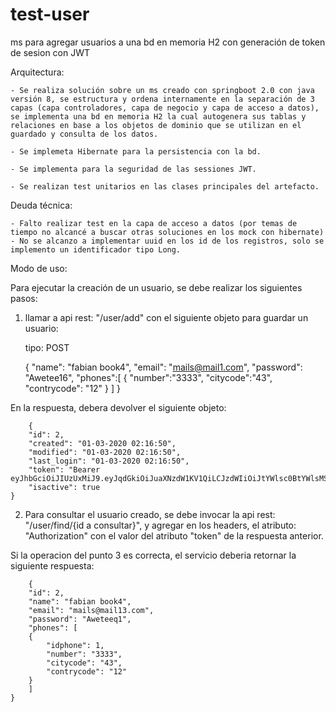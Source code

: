 # test-user
ms para agregar usuarios a una bd en memoria H2 con generación de token de sesion con JWT


Arquitectura:

    - Se realiza solución sobre un ms creado con springboot 2.0 con java versión 8, se estructura y ordena internamente en la separación de 3 capas (capa controladores, capa de negocio y capa de acceso a datos), se implementa una bd en memoria H2 la cual autogenera sus tablas y relaciones en base a los objetos de dominio que se utilizan en el guardado y consulta de los datos.

    - Se implemeta Hibernate para la persistencia con la bd.

    - Se implementa para la seguridad de las sessiones JWT.

    - Se realizan test unitarios en las clases principales del artefacto.

Deuda técnica:

    - Falto realizar test en la capa de acceso a datos (por temas de tiempo no alcancé a buscar otras soluciones en los mock con hibernate)
    - No se alcanzo a implementar uuid en los id de los registros, solo se implemento un identificador tipo Long.

Modo de uso:

Para ejecutar la creación de un usuario, se debe realizar los siguientes pasos:

 1) llamar a api rest: "/user/add" con el siguiente objeto para guardar un usuario:
    
    tipo: POST
    
    {
	"name": "fabian book4",
	"email": "mails@mail1.com",
	"password": "Awetee16",
	"phones":[
		{
			"number":"3333",
			"citycode":"43",
			"contrycode": "12"
		}
		]
    }
    
  En la respuesta, debera devolver el siguiente objeto:
 
    
	    {
	    "id": 2,
	    "created": "01-03-2020 02:16:50",
	    "modified": "01-03-2020 02:16:50",
	    "last_login": "01-03-2020 02:16:50",
	    "token": "Bearer       eyJhbGciOiJIUzUxMiJ9.eyJqdGkiOiJuaXNzdW1KV1QiLCJzdWIiOiJtYWlsc0BtYWlsMS5jb20iLCJhdXRob3JpdGllcyI6WyJST0xFX1VTRVIiXSwiaWF0IjoxNTgzMDM5ODEwLCJleHAiOjE1ODMwNDA0MTB9.xvpuqCSllzywz6Y7LUROuIK5mwAYtmbu_daBAFoXv7M3bdHgfnlUIho61p1DiiRcEsSKUjXtrBRx5VLPxWKrYQ",
	    "isactive": true
	}


 2) Para consultar el usuario creado, se debe invocar la api rest: "/user/find/{id a consultar}", y agregar en los headers, el atributo: "Authorization" con el valor del atributo "token" de la respuesta anterior.
 
Si la operacion del punto 3 es correcta, el servicio deberia retornar la siguiente respuesta:
 
	    {
	    "id": 2,
	    "name": "fabian book4",
	    "email": "mails@mail13.com",
	    "password": "Aweteeq1",
	    "phones": [
		{
		    "idphone": 1,
		    "number": "3333",
		    "citycode": "43",
		    "contrycode": "12"
		}
	    ]
	}
 
     
